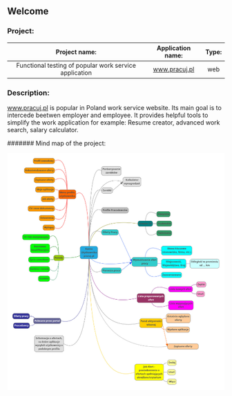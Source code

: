 ## Welcome



### Project:

|                 Project name:                          |  Application name: | Type: |
|                     :--:                               |        :--:        | :--:  |
| Functional testing of popular work service application |   www.pracuj.pl    |  web  |


### Description:

  www.pracuj.pl is popular in Poland work service website. Its main goal is to intercede beetwen employer and employee. It provides helpful tools to simplify the work application for example: Resume creator, advanced work search, salary calculator.

####### Mind map of the project:

![Mind map](https://github.com/Eriziel/Portfolio/blob/master/Images/Mind_map.png)
